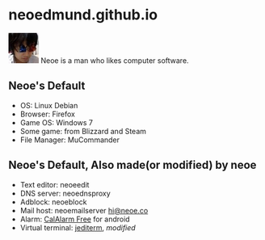 neoedmund.github.io
===================


![headicon](neoe.jpeg) Neoe is a man who likes computer software.

Neoe's Default
------------------
* OS: Linux Debian
* Browser: Firefox
* Game OS: Windows 7
* Some game: from Blizzard and Steam
* File Manager: MuCommander


Neoe's Default, Also made(or modified) by neoe
------------------
* Text editor: neoeedit
* DNS server: neoednsproxy
* Adblock: neoeblock 
* Mail host: neoemailserver hi@neoe.co
* Alarm: [CalAlarm Free](https://play.google.com/store/apps/details?id=neoe.calalarm.it1&hl=en) for android
* Virtual terminal: [jediterm](https://github.com/neoedmund/jediterm), *modified*




